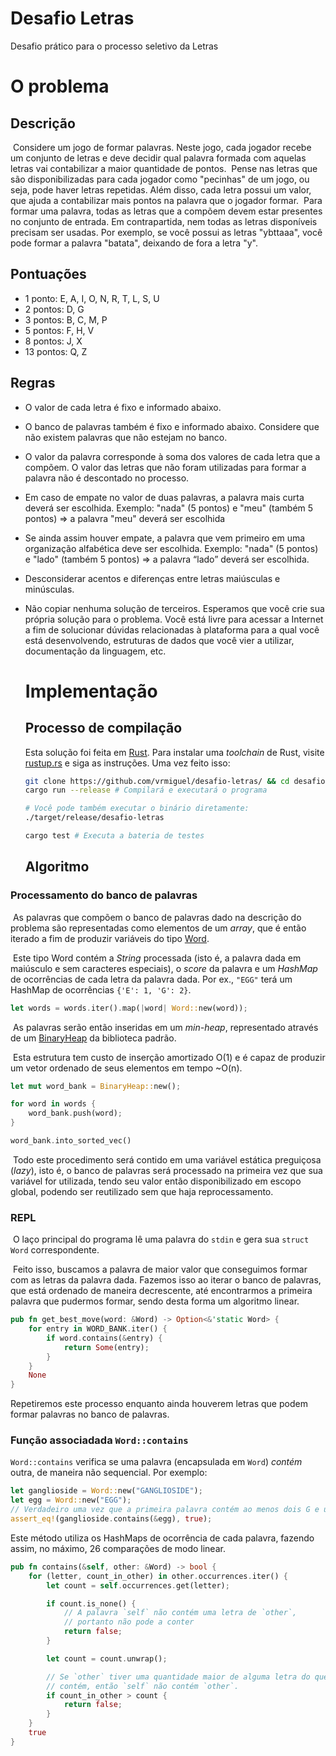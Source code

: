 # Desafio Letras
Desafio prático para o processo seletivo da Letras

# O problema

## Descrição

​	Considere um jogo de formar palavras. Neste jogo, cada jogador recebe um conjunto
de letras e deve decidir qual palavra formada com aquelas letras vai contabilizar a maior
quantidade de pontos.
​	Pense nas letras que são disponibilizadas para cada jogador como "pecinhas" de um
jogo, ou seja, pode haver letras repetidas. Além disso, cada letra possui um valor, que ajuda
a contabilizar mais pontos na palavra que o jogador formar.
​	Para formar uma palavra, todas as letras que a compõem devem estar presentes no
conjunto de entrada. Em contrapartida, nem todas as letras disponíveis precisam ser
usadas. Por exemplo, se você possui as letras "ybttaaa", você pode formar a palavra
"batata", deixando de fora a letra "y".

## Pontuações 

* 1 ponto: E, A, I, O, N, R, T, L, S, U
* 2 pontos: D, G
* 3 pontos: B, C, M, P
* 5 pontos: F, H, V
* 8 pontos: J, X
* 13 pontos: Q, Z

## Regras

* O valor de cada letra é fixo e informado abaixo.

* O banco de palavras também é fixo e informado abaixo. Considere que não
  existem palavras que não estejam no banco.

* O valor da palavra corresponde à soma dos valores de cada letra que a
  compõem. O valor das letras que não foram utilizadas para formar a palavra
  não é descontado no processo.

* Em caso de empate no valor de duas palavras, a palavra mais curta deverá
  ser escolhida. Exemplo: "nada" (5 pontos) e "meu" (também 5 pontos) => a
  palavra "meu" deverá ser escolhida

* Se ainda assim houver empate, a palavra que vem primeiro em uma
  organização alfabética deve ser escolhida. Exemplo: "nada" (5 pontos) e
  "lado" (também 5 pontos) => a palavra “lado” deverá ser escolhida.

* Desconsiderar acentos e diferenças entre letras maiúsculas e minúsculas.

* Não copiar nenhuma solução de terceiros. Esperamos que você crie sua
  própria solução para o problema. Você está livre para acessar a Internet a
  fim de solucionar dúvidas relacionadas à plataforma para a qual você está
  desenvolvendo, estruturas de dados que você vier a utilizar, documentação
  da linguagem, etc.

  # Implementação

  ## Processo de compilação

  Esta solução foi feita em [Rust](https://www.rust-lang.org/). Para instalar uma *toolchain* de Rust, visite [rustup.rs](https://rustup.rs/) e siga as instruções. Uma vez feito isso:

  ```bash
  git clone https://github.com/vrmiguel/desafio-letras/ && cd desafio-letras
  cargo run --release # Compilará e executará o programa
  
  # Você pode também executar o binário diretamente:
  ./target/release/desafio-letras 
  
  cargo test # Executa a bateria de testes
  ```

  ## Algoritmo

### Processamento do banco de palavras

​	As palavras que compõem o banco de palavras dado na descrição do problema são representadas como elementos de um *array*, que é então iterado a fim de produzir variáveis do tipo [Word](src/word.rs).

​	Este tipo Word contém a *String* processada (isto é, a palavra dada em maiúsculo e sem caracteres especiais), o *score* da palavra e um *HashMap* de ocorrências de cada letra da palavra dada. Por ex., `"EGG"` terá um HashMap de ocorrências `{'E': 1, 'G': 2}`.

```rust
let words = words.iter().map(|word| Word::new(word));
```

​	As palavras serão então inseridas em um *min-heap*, representado através de um [BinaryHeap](https://doc.rust-lang.org/std/collections/struct.BinaryHeap.html#method.into_sorted_vec) da biblioteca padrão. 

​	Esta estrutura tem custo de inserção amortizado O(1) e é capaz de produzir um vetor ordenado de seus elementos em tempo ~O(n).

```rust
let mut word_bank = BinaryHeap::new();

for word in words {
	word_bank.push(word);
}

word_bank.into_sorted_vec()
```

​	Todo este procedimento será contido em uma variável estática preguiçosa (*lazy*), isto é, o banco de palavras será processado na primeira vez que sua variável for utilizada, tendo seu valor então disponibilizado em escopo global, podendo ser reutilizado sem que haja reprocessamento.

### REPL

​	O laço principal do programa lê uma palavra do `stdin` e gera sua `struct Word` correspondente.

​	Feito isso, buscamos a palavra de maior valor que conseguimos formar com as letras da palavra dada. Fazemos isso ao iterar o banco de palavras, que está ordenado de maneira decrescente, até encontrarmos a primeira palavra que pudermos formar, sendo desta forma um algoritmo linear.

```rust
pub fn get_best_move(word: &Word) -> Option<&'static Word> {
    for entry in WORD_BANK.iter() {
        if word.contains(&entry) {
            return Some(entry);
        }
    }
    None
}
```

Repetiremos este processo enquanto ainda houverem letras que podem formar palavras no banco de palavras.

### Função associadada `Word::contains`

`Word::contains` verifica se uma palavra (encapsulada em `Word`) *contém* outra, de maneira não sequencial. Por exemplo:

```rust
let ganglioside = Word::new("GANGLIOSIDE");
let egg = Word::new("EGG");
// Verdadeiro uma vez que a primeira palavra contém ao menos dois G e um E
assert_eq!(ganglioside.contains(&egg), true);
```

Este método utiliza os HashMaps de ocorrência de cada palavra, fazendo assim, no máximo, 26 comparações de modo linear.

```rust
pub fn contains(&self, other: &Word) -> bool {
    for (letter, count_in_other) in other.occurrences.iter() {
        let count = self.occurrences.get(letter);

        if count.is_none() {
            // A palavra `self` não contém uma letra de `other`,
            // portanto não pode a conter
            return false;
        }

        let count = count.unwrap();

        // Se `other` tiver uma quantidade maior de alguma letra do que `self` 
        // contém, então `self` não contém `other`.
        if count_in_other > count {
            return false;
        }
    }
    true
}
```

